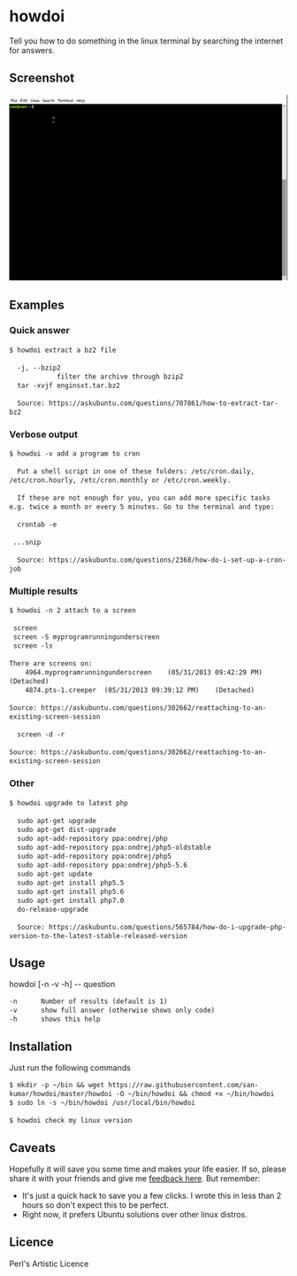# howdoi

Tell you how to do something in the linux terminal by searching the internet for answers. 

## Screenshot

![screenshot](./screenshot.gif)

## Examples

### Quick answer
````shell script
$ howdoi extract a bz2 file

  -j, --bzip2
            filter the archive through bzip2
  tar -xvjf enginsxt.tar.bz2
  
  Source: https://askubuntu.com/questions/707861/how-to-extract-tar-bz2
```` 

### Verbose output
````shell script
$ howdoi -v add a program to cron

  Put a shell script in one of these folders: /etc/cron.daily, /etc/cron.hourly, /etc/cron.monthly or /etc/cron.weekly. 
  
  If these are not enough for you, you can add more specific tasks e.g. twice a month or every 5 minutes. Go to the terminal and type:
  
  crontab -e
  
 ...snip
  
  Source: https://askubuntu.com/questions/2368/how-do-i-set-up-a-cron-job
````

### Multiple results
````shell script
$ howdoi -n 2 attach to a screen

 screen
 screen -S myprogramrunningunderscreen
 screen -ls

There are screens on:
    4964.myprogramrunningunderscreen    (05/31/2013 09:42:29 PM)    (Detached)
    4874.pts-1.creeper  (05/31/2013 09:39:12 PM)    (Detached)

Source: https://askubuntu.com/questions/302662/reattaching-to-an-existing-screen-session

  screen -d -r

Source: https://askubuntu.com/questions/302662/reattaching-to-an-existing-screen-session
````

### Other
````shell script
$ howdoi upgrade to latest php

  sudo apt-get upgrade
  sudo apt-get dist-upgrade
  sudo apt-add-repository ppa:ondrej/php
  sudo apt-add-repository ppa:ondrej/php5-oldstable
  sudo apt-add-repository ppa:ondrej/php5
  sudo apt-add-repository ppa:ondrej/php5-5.6
  sudo apt-get update
  sudo apt-get install php5.5
  sudo apt-get install php5.6
  sudo apt-get install php7.0
  do-release-upgrade
  
  Source: https://askubuntu.com/questions/565784/how-do-i-upgrade-php-version-to-the-latest-stable-released-version
```` 

## Usage
 
howdoi [-n -v -h] -- question

   	-n		Number of results (default is 1)
   	-v		show full answer (otherwise shows only code)
   	-h		shows this help

## Installation

Just run the following commands

````shell script
$ mkdir -p ~/bin && wget https://raw.githubusercontent.com/san-kumar/howdoi/master/howdoi -O ~/bin/howdoi && chmod +x ~/bin/howdoi
$ sudo ln -s ~/bin/howdoi /usr/local/bin/howdoi

$ howdoi check my linux version
```` 

## Caveats

Hopefully it will save you some time and makes your life easier. 
If so, please share it with your friends and give me [feedback here](https://news.ycombinator.com/item?id=23230157#23230181).
But remember:

- It's just a quick hack to save you a few clicks. I wrote this in less than 2 hours so don't expect this to be perfect.
- Right now, it prefers Ubuntu solutions over other linux distros.
 	   	
## Licence   	

Perl's Artistic Licence